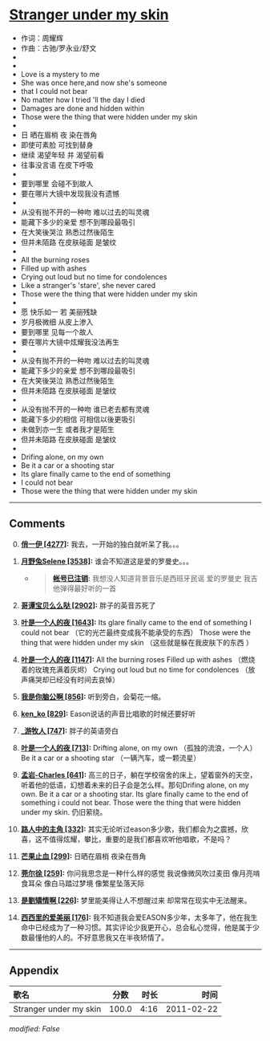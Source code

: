 # [Stranger under my skin](https://music.163.com/song?id=64283)

* 作词：周耀辉
* 作曲：古驰/罗永业/舒文
*
*
* Love is a mystery to me
* She was once here,and now she's someone
* that I could not bear
* No matter how I tried 'll the day I died
* Damages are done and hidden within
* Those were the thing that were hidden under my skin
* 
* 日 晒在眉梢 夜 染在唇角
* 即使可素脸 可找到替身
* 继续 渴望年轻 并 渴望前看
* 往事没言语 在皮下呼吸
* 
* 要到哪里 会碰不到故人
* 要在哪片大镜中发现我没有遗憾
* 
* 从没有抛不开的一种吻 难以过去的叫灵魂
* 能藏下多少的亲爱 想不到哪段最吸引
* 在大笑後哭泣 熟悉过然後陌生
* 但并未陌路 在皮肤碰面 是皱纹
* 
* All the burning roses
* Filled up with ashes
* Crying out loud but no time for condolences
* Like a stranger's 'stare', she never cared
* Those were the thing that were hidden under my skin
* 
* 愿 快乐如一 若 美丽残缺
* 岁月极微细 从皮上渗入
* 要到哪里 见每一个故人
* 要在哪片大镜中炫耀我没法再生
* 
* 从没有抛不开的一种吻 难以过去的叫灵魂
* 能藏下多少的亲爱 想不到哪段最吸引
* 在大笑後哭泣 熟悉过然後陌生
* 但并未陌路 在皮肤碰面 是皱纹
* 
* 从没有抛不开的一种吻 谁已老去都有灵魂
* 能藏下多少的相信 可相信以後更吸引
* 未做到亦一生 或者我才是陌生
* 但并未陌路 在皮肤碰面 是皱纹
* 
* Drifing alone, on my own
* Be it a car or a shooting star
* Its glare finally came to the end of something
* I could not bear
* Those were the thing that were hidden under my skin


---

## Comments
0. **[俏一伊 \[4277\]](https://music.163.com/#/user/home?id=45289869):** 我去，一开始的独白就听呆了我。。。

1. **[月野兔Selene \[3538\]](https://music.163.com/#/user/home?id=44067434):** 谁会不知道这是爱的罗曼史。。。
	* > **[帐号已注销](https://music.163.com/#/user/home?id=47302528):** 我想没人知道背景音乐是西班牙民谣 爱的罗曼史 我吉他弹得最好听的一首

2. **[哥谭宝贝么么哒 \[2902\]](https://music.163.com/#/user/home?id=38612680):** 胖子的英音苏死了

3. **[叶是一个人的夜 \[1643\]](https://music.163.com/#/user/home?id=42159661):** Its glare finally came to the end of something I could not bear （它的光芒最终变成我不能承受的东西） Those were the thing that were hidden under my skin （这些就是躲在我皮肤下的东西 ）

4. **[叶是一个人的夜 \[1147\]](https://music.163.com/#/user/home?id=42159661):** All the burning roses Filled up with ashes （燃烧着的玫瑰充满着灰烬） Crying out loud but no time for condolences （放声痛哭却已经没有时间去哀悼）

5. **[我是你脑公啊 \[856\]](https://music.163.com/#/user/home?id=1709954):** 听到旁白，会菊花一缩。

6. **[ken_ko \[829\]](https://music.163.com/#/user/home?id=17270150):** Eason说话的声音比唱歌的时候还要好听

7. **[_游牧人 \[747\]](https://music.163.com/#/user/home?id=33437935):** 胖子的英语旁白

8. **[叶是一个人的夜 \[713\]](https://music.163.com/#/user/home?id=42159661):** Drifting alone, on my own （孤独的流浪，一个人） Be it a car or a shooting star （一辆汽车，或一颗流星） 

9. **[孟岩-Charles \[641\]](https://music.163.com/#/user/home?id=36361646):** 高三的日子，躺在学校宿舍的床上，望着窗外的天空，听着他的低语，幻想着未来的日子会是怎么样。那句Drifing alone, on my own. Be it a car or a shooting star. Its glare finally came to the end of something i could not bear. Those were the thing that were hidden under my skin. 仍旧萦绕。

10. **[路人中的主角 \[332\]](https://music.163.com/#/user/home?id=296477470):** 其实无论听过eason多少歌，我们都会为之震撼，欣喜，这不值得炫耀，攀比，重要的是我们都喜欢听他唱歌，不是吗？

11. **[芒果止血 \[299\]](https://music.163.com/#/user/home?id=272237052):** 日晒在眉梢 夜染在唇角

12. **[莞尔徐 \[259\]](https://music.163.com/#/user/home?id=402948775):** 你问我思念是一种什么样的感觉 我说像微风吹过麦田 像月亮啃食耳朵 像白马踏过梦境 像繁星坠落天际

13. **[是劉矯情啊 \[226\]](https://music.163.com/#/user/home?id=429264817):** 梦里能美得让人不想醒过来 却常常在现实中无法醒来。

14. **[西西里的爱美丽 \[176\]](https://music.163.com/#/user/home?id=29628839):** 我不知道我会爱EASON多少年，太多年了，他在我生命中已经成为了一种习惯。其实评论少我更开心，总会私心觉得，他是属于少数最懂他的人的。不好意思我又在半夜矫情了。



---

## Appendix

|歌名|分数|时长|时间|
|:---|:---:|---:|---:|
|Stranger under my skin|100.0|4:16|2011-02-22

*modified: False*